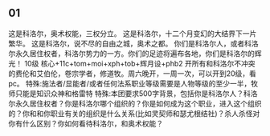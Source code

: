 ## 01
这是科洛尔，奥术权能，三权分立。
这是科洛尔，十二个月变幻的大结界下一片繁华。
这是科洛尔，说不尽的自由之城，奥术之都。
你们是科洛尔人，或者科洛尔永久居住权者，科洛尔势力的一方。你们的足迹将遍布各地，你们是科洛尔的辉光！
10级 核心+11c+tom+moi+xph+tob+辉月设+phb2
开所有和科洛尔不冲突的费伦和艾伯伦，卷宗学者，修道牧。周六晚开，一周一次，可以开到20级，看pc。
特殊:施法者/显能者/或者任何法系职业等级需要是人物等级的至少一半，牧师只能是知识众神和格雷特
特殊:本团要求500字背景，包括你是科洛尔人？科洛尔永久居住权者？你是科洛尔哪个组织的？你是如何成为这个职业，进入这个组织的？你和和你职业有关的组织是什么关系(比如灵契师和瑟尤根结社)？杀人杀怪对你有什么区别？你如何看待科洛尔，和奥术权能？
